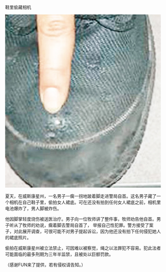 鞋里偷藏相机


![鞋里偷藏相机](https://github.com/ywangnccu/ywang/blob/main/images/HiddenCameraShoes.jpg)

夏天，在威斯康星州，一名男子一瘸一拐地跛着脚走进警局自首。这名男子藏了一个相机在自己鞋子里，偷拍女人裙底。可在还没有拍到任何女人裙底之前，相机里电池爆炸了，男人脚被炸伤。

他因脚掌轻度烧伤被送医治疗。男子向一位牧师讲了整件事，牧师劝告他自首。男子听从了牧师的劝说，瘸着脚去警局自首了，
举报自己性犯罪。警方接受了案子，对此展开调查，可很可能不对男子提起诉讼，因为他还没有拍下任何侵犯她人的裙底照片。

偷拍在威斯康星州被立法禁止，可因难以被察觉，绳之以法罪犯不容易。犯此法者可能面临的最多刑期为三年半监禁，且被处以巨额罚款。


（感谢FUN来了提供，若有侵权请告知。）
